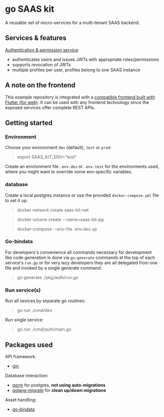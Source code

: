 # go SAAS kit

A reusable set of micro-services for a multi-tenant SAAS backend.

## Services & features

[Authentication & permission service](./pkg/auth):
- authenticates users and issues JWTs with appropriate roles/permissions
- supports revocation of JWTs
- multiple profiles per user, profiles belong to one SAAS instance

## A note on the frontend

This example repository is integrated with a [compatible frontend built with Flutter (for web)](https://github.com/smartnuance/flutter-admin-kit). It can be used with any frontend technology since the exposed services offer complete REST APIs.

## Getting started

### Environment

Choose your environment `dev` (default), `test` or `prod`:

> export SAAS_KIT_ENV="test"

Create an environment file `.env.dev` or `.env.test` for the environments used, where you might want to override some env-specific variables.

###  database

Create a local postgres instance or use the provided `docker-compose.yml` file to set it up:

> docker network create saas-kit-net

> docker volume create --name=saas-kit-pg

> docker-compose --env-file .env.dev up

### Go-bindata

For developers's convenience all commands necessary for development like code generation is done via `go:generate` commands at the top of each service's `run.go` or for very lazy developers they are all delegated from one file and invoked by a single generate command:

> go generate ./pkg/auth/run.go

### Run service(s)

Run all sevices by separate go routines:

> go run ./cmd/dev

Run single service:

> go run ./cmd/auth/main.go


## Packages used

API framework:
- [gin](https://github.com/gin-gonic/gin)

Database interaction:
- [gorm](https://gorm.io) for postgres, **not using auto-migrations**
- [golang-migrate](https://github.com/golang-migrate/migrate) for **clean up/down migrations**

Asset handling:
- [go-bindata](https://github.com/go-bindata/go-bindata)